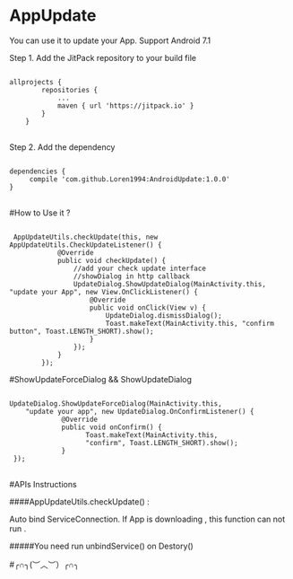 # AppUpdate
You can use it to update your App. Support Android 7.1

Step 1. Add the JitPack repository to your build file 
<pre>
<code>
allprojects {
		repositories {
			...
			maven { url 'https://jitpack.io' }
		}
	}
</code>
</pre>
Step 2. Add the dependency
<pre>
<code>
dependencies {
	 compile 'com.github.Loren1994:AndroidUpdate:1.0.0'
}
</code>
</pre>

#How to Use it ?
<pre><code>
 AppUpdateUtils.checkUpdate(this, new AppUpdateUtils.CheckUpdateListener() {
            @Override
            public void checkUpdate() {
                //add your check update interface
                //showDialog in http callback
                UpdateDialog.ShowUpdateDialog(MainActivity.this, "update your App", new View.OnClickListener() {
                    @Override
                    public void onClick(View v) {
                        UpdateDialog.dismissDialog(); 
                        Toast.makeText(MainActivity.this, "confirm button", Toast.LENGTH_SHORT).show();
                    }
                });
            }
        });
</code></pre>

#ShowUpdateForceDialog &&  ShowUpdateDialog
<pre>
<code>
UpdateDialog.ShowUpdateForceDialog(MainActivity.this, 
	"update your app", new UpdateDialog.OnConfirmListener() {
             @Override
             public void onConfirm() {
                   Toast.makeText(MainActivity.this, 
                   "confirm", Toast.LENGTH_SHORT).show();
             }
 });
</code>
</pre>

#APIs Instructions

####AppUpdateUtils.checkUpdate() : 

Auto bind ServiceConnection. If App is downloading , this function can not run .

#####You need run unbindService() on Destory()


#╭∩╮(︶︿︶）╭∩╮


